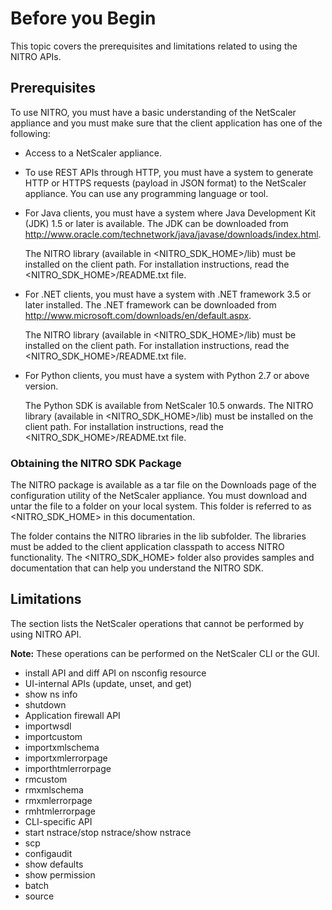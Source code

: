 # Before you Begin

This topic covers the prerequisites  and limitations related to using the NITRO APIs.

## Prerequisites
To use NITRO, you must have a basic understanding of the NetScaler appliance and you must make sure that the client application has one of the following:

-  Access to a NetScaler appliance.

-  To use REST APIs through HTTP, you must have a system to generate HTTP or HTTPS requests (payload in JSON format) to the NetScaler appliance. You can use any programming language or tool.

-  For Java clients, you must have a system where Java Development Kit (JDK) 1.5 or later is available. The JDK can be downloaded from http://www.oracle.com/technetwork/java/javase/downloads/index.html.

    The NITRO library (available in &lt;NITRO\_SDK\_HOME&gt;/lib) must be installed on the client path. For installation instructions, read the &lt;NITRO\_SDK\_HOME&gt;/README.txt file.

-  For .NET clients, you must have a system with .NET framework 3.5 or later installed. The .NET framework can be downloaded from http://www.microsoft.com/downloads/en/default.aspx.

    The NITRO library (available in &lt;NITRO\_SDK\_HOME&gt;/lib) must be installed on the client path. For installation instructions, read the &lt;NITRO\_SDK\_HOME&gt;/README.txt file.

-  For Python clients, you must have a system with Python 2.7 or above version.

    The Python SDK is available from NetScaler 10.5 onwards. The NITRO library (available in &lt;NITRO\_SDK\_HOME&gt;/lib) must be installed on the client path. For installation instructions, read the &lt;NITRO\_SDK\_HOME&gt;/README.txt file.

### Obtaining the NITRO SDK Package

The NITRO package is available as a tar file on the Downloads page of the configuration utility of the NetScaler appliance. You must download and untar the file to a folder on your local system. This folder is referred to as \<NITRO_SDK_HOME\> in this documentation.

The folder contains the NITRO libraries in the lib subfolder. The libraries must be added to the client application classpath to access NITRO functionality. The \<NITRO_SDK_HOME\> folder also provides samples and documentation that can help you understand the NITRO SDK.

## Limitations

The section lists the NetScaler operations that cannot be performed by using NITRO API.

**Note:** These operations can be performed on the NetScaler CLI or the GUI.

-  install API and diff API on nsconfig resource
-  UI-internal APIs (update, unset, and get)
-  show ns info
-  shutdown
-  Application firewall API
-  importwsdl
-  importcustom
-  importxmlschema
-  importxmlerrorpage
-  importhtmlerrorpage
-  rmcustom
-  rmxmlschema
-  rmxmlerrorpage
-  rmhtmlerrorpage
-  CLI-specific API
-  start nstrace/stop nstrace/show nstrace
-  scp
-  configaudit
-  show defaults
-  show permission
-  batch
-  source